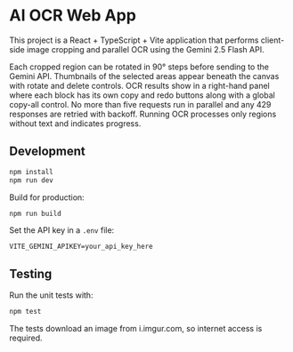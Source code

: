 # AI OCR Web App

This project is a React + TypeScript + Vite application that performs client-side image cropping and parallel OCR using the Gemini 2.5 Flash API.

Each cropped region can be rotated in 90° steps before sending to the Gemini API. Thumbnails of the selected areas appear beneath the canvas with rotate and delete controls. OCR results show in a right-hand panel where each block has its own copy and redo buttons along with a global copy-all control. No more than five requests run in parallel and any 429 responses are retried with backoff. Running OCR processes only regions without text and indicates progress.

## Development

```bash
npm install
npm run dev
```

Build for production:

```bash
npm run build
```

Set the API key in a `.env` file:

```
VITE_GEMINI_APIKEY=your_api_key_here
```

## Testing

Run the unit tests with:

```bash
npm test
```

The tests download an image from i.imgur.com, so internet access is required.
